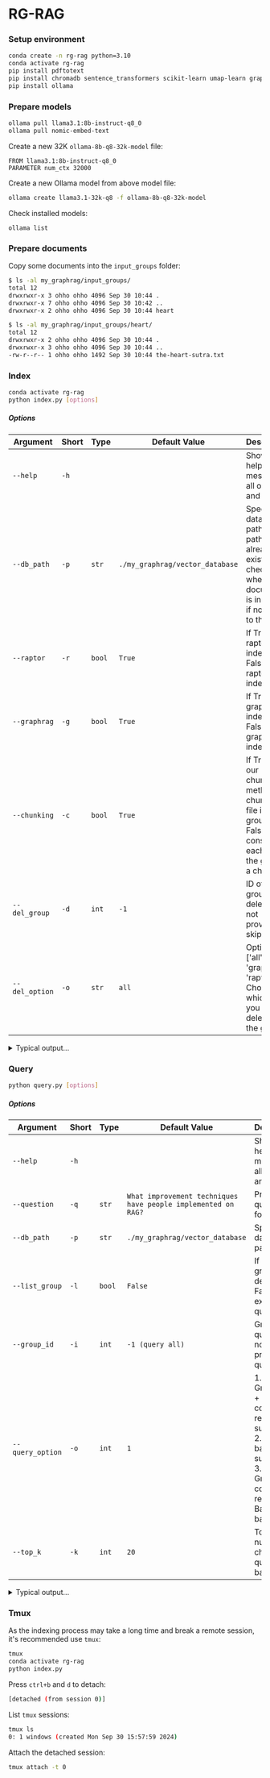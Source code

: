 # RG-RAG

### Setup environment
```bash
conda create -n rg-rag python=3.10
conda activate rg-rag
pip install pdftotext
pip install chromadb sentence_transformers scikit-learn umap-learn graphrag nltk
pip install ollama
```

### Prepare models
```bash
ollama pull llama3.1:8b-instruct-q8_0
ollama pull nomic-embed-text
```
Create a new 32K `ollama-8b-q8-32k-model` file:
```
FROM llama3.1:8b-instruct-q8_0
PARAMETER num_ctx 32000
```
Create a new Ollama model from above model file:
```bash
ollama create llama3.1-32k-q8 -f ollama-8b-q8-32k-model
```
Check installed models:
```base
ollama list
```

### Prepare documents
Copy some documents into the `input_groups` folder:
```bash
$ ls -al my_graphrag/input_groups/
total 12
drwxrwxr-x 3 ohho ohho 4096 Sep 30 10:44 .
drwxrwxr-x 7 ohho ohho 4096 Sep 30 10:42 ..
drwxrwxr-x 2 ohho ohho 4096 Sep 30 10:44 heart

$ ls -al my_graphrag/input_groups/heart/
total 12
drwxrwxr-x 2 ohho ohho 4096 Sep 30 10:44 .
drwxrwxr-x 3 ohho ohho 4096 Sep 30 10:44 ..
-rw-r--r-- 1 ohho ohho 1492 Sep 30 10:44 the-heart-sutra.txt
```

### Index
```bash
conda activate rg-rag
python index.py [options]
```
##### Options
| Argument            | Short | Type     | Default Value                   | Description                               |
|---------------------|-------|----------|---------------------------------|-------------------------------------------|
| `--help`            | `-h`  |          |                                 | Show the help message of all options and exit. |
| `--db_path`         | `-p`  | `str`    | `./my_graphrag/vector_database` | Specify the database path. If the path already exists, check whether the document is in the db, if not, add to the db. |
| `--raptor`          | `-r`  | `bool`   | `True`                          | If True, run raptor index. If False, skip raptor index. |
| `--graphrag`        | `-g`  | `bool`   | `True`                          | If True, run graphrag index. If False, skip graphrag index. |
| `--chunking`        | `-c`  | `bool`   | `True`                          | If True, use our chunking method to chunk each file in the group. If False, consider each file in the group is a chunk. |
| `--del_group`       | `-d`  | `int`    | `-1`                            | ID of the group to delete. If not provided, skip. |
| `--del_option`      | `-o`  | `str`    | `all`                           | Options: ['all', 'graphrag', 'raptor']. Choose which part you want to delete in the group. |
<details>
  <summary>Typical output...</summary>

  ```
  $ python index.py
  🚀 Reading settings from /home/ohho/codes/david/rg-rag-sutra/my_graphrag/output/tmp_config/settings.yaml
  🚀 create_base_text_units
                                   id  ... n_tokens
  0  ac67bbf50ea59187cea5947b4e482e79  ...      300
  1  0650fd69f66ac0d668f05d218942ac62  ...      201
  2  7d902ccc1d6328cdf06ab78c6a43b5f8  ...        1
  
  [3 rows x 5 columns]
  🚀 create_base_extracted_entities
                                          entity_graph
  0  <graphml xmlns="http://graphml.graphdrawing.or...
  🚀 create_summarized_entities
                                          entity_graph
  0  <graphml xmlns="http://graphml.graphdrawing.or...
  🚀 create_base_entity_graph
     level                                    clustered_graph
  0      0  <graphml xmlns="http://graphml.graphdrawing.or...
  1      1  <graphml xmlns="http://graphml.graphdrawing.or...
  🚀 create_final_entities
                                    id  ...                              description_embedding
  0   b45241d70f0e43fca764df95b2b81f77  ...  [0.9320005774497986, 1.397796392440796, -3.174...
  1   4119fd06010c494caa07f439b333f4c5  ...  [0.24602527916431427, 1.054911494255066, -2.92...
  2   d3835bf3dda84ead99deadbeac5d0d7d  ...  [0.41057634353637695, 1.5639721155166626, -3.4...
  3   077d2820ae1845bcbb1803379a3d1eae  ...  [-0.05211891978979111, 1.8968952894210815, -3....
  4   3671ea0dd4e84c1a9b02c5ab2c8f4bac  ...  [0.20558682084083557, 1.4166734218597412, -3.1...
  ..                               ...  ...                                                ...
  72  fa3c4204421c48609e52c8de2da4c654  ...  [-0.23991772532463074, 1.334349274635315, -3.4...
  73  53af055f068244d0ac861b2e89376495  ...  [-0.057600777596235275, 0.6985769271850586, -3...
  74  c03ab3ce8cb74ad2a03b94723bfab3c7  ...  [-0.2641189694404602, 1.2557107210159302, -3.4...
  75  ed6d2eee9d7b4f5db466b1f6404d31cc  ...  [0.3077894151210785, 0.9161084294319153, -4.18...
  76  fc01e9baa80e417c9206f941bb279407  ...  [-0.8715166449546814, 1.3191969394683838, -3.7...
  
  [77 rows x 8 columns]
  🚀 create_final_nodes
       level                      title          type  ...                 top_level_node_id  x  y
  0        0  BODHISATTVA OF COMPASSION        PERSON  ...  b45241d70f0e43fca764df95b2b81f77  0  0
  1        0              PRAJNA WISDOM       CONCEPT  ...  4119fd06010c494caa07f439b333f4c5  0  0
  2        0                    NIRVANA       CONCEPT  ...  d3835bf3dda84ead99deadbeac5d0d7d  0  0
  3        0                BODHISATTVA        PERSON  ...  077d2820ae1845bcbb1803379a3d1eae  0  0
  4        0                      SUTRA          TEXT  ...  3671ea0dd4e84c1a9b02c5ab2c8f4bac  0  0
  ..     ...                        ...           ...  ...                               ... .. ..
  149      1           PRESS_CONFERENCE         EVENT  ...  fa3c4204421c48609e52c8de2da4c654  0  0
  150      1               RELEASE_DATE  EVENT_DETAIL  ...  53af055f068244d0ac861b2e89376495  0  0
  151      1               RELEASE_TIME  EVENT_DETAIL  ...  c03ab3ce8cb74ad2a03b94723bfab3c7  0  0
  152      1               EVENT_DETAIL  EVENT_DETAIL  ...  ed6d2eee9d7b4f5db466b1f6404d31cc  0  0
  153      1                    SERVICE       SERVICE  ...  fc01e9baa80e417c9206f941bb279407  0  0
  
  [154 rows x 15 columns]
  🚀 create_final_communities
    id        title  ...                                   relationship_ids                       text_unit_ids
  0  1  Community 1  ...  [6ea81acaf232485e94fff638e03336e1, d136b08d586...  [7d902ccc1d6328cdf06ab78c6a43b5f8]
  1  0  Community 0  ...  [af1d0fec22114a3398b8016f5225f9ed, b07a7f08836...  [7d902ccc1d6328cdf06ab78c6a43b5f8]
  2  3  Community 3  ...  [353d91abc68648639d65a549e59b5cf3, 7ce637e4f35...  [7d902ccc1d6328cdf06ab78c6a43b5f8]
  3  2  Community 2  ...  [9a6f414210e14841a5b0e661aedc898d, 30c9641543c...  [7d902ccc1d6328cdf06ab78c6a43b5f8]
  4  7  Community 7  ...  [6ea81acaf232485e94fff638e03336e1, d136b08d586...  [7d902ccc1d6328cdf06ab78c6a43b5f8]
  5  5  Community 5  ...  [af1d0fec22114a3398b8016f5225f9ed, b07a7f08836...  [7d902ccc1d6328cdf06ab78c6a43b5f8]
  6  8  Community 8  ...  [eeef6ae5c464400c8755900b4f1ac37a, cccfa151fed...  [7d902ccc1d6328cdf06ab78c6a43b5f8]
  7  6  Community 6  ...  [422433aa45804c7ebb973b2fafce5da6, 86505bca739...  [7d902ccc1d6328cdf06ab78c6a43b5f8]
  8  4  Community 4  ...  [1af9faf341e14a5bbf4ddc9080e8dc0b, 8870cf2b5df...  [7d902ccc1d6328cdf06ab78c6a43b5f8]
  
  [9 rows x 6 columns]
  🚀 join_text_units_to_entity_ids
                        text_unit_ids                                         entity_ids                                id
  0  ac67bbf50ea59187cea5947b4e482e79  [b45241d70f0e43fca764df95b2b81f77, 4119fd06010...  ac67bbf50ea59187cea5947b4e482e79
  1  0650fd69f66ac0d668f05d218942ac62  [4119fd06010c494caa07f439b333f4c5, d3835bf3dda...  0650fd69f66ac0d668f05d218942ac62
  2  7d902ccc1d6328cdf06ab78c6a43b5f8  [147c038aef3e4422acbbc5f7938c4ab8, b7702b90c7f...  7d902ccc1d6328cdf06ab78c6a43b5f8
  🚀 create_final_relationships
                         source                  target  weight  ... source_degree target_degree rank
  0   BODHISATTVA OF COMPASSION           PRAJNA WISDOM     4.0  ...             3             7   10
  1   BODHISATTVA OF COMPASSION                 NIRVANA     5.0  ...             3            12   15
  2   BODHISATTVA OF COMPASSION                   SUTRA     7.0  ...             3             3    6
  3               PRAJNA WISDOM                 NIRVANA    11.0  ...             7            12   19
  4               PRAJNA WISDOM             BODHISATTVA     4.0  ...             7             8   15
  ..                        ...                     ...     ...  ...           ...           ...  ...
  68                    YOUTUBE  VIDEO_SHARING_PLATFORM     1.0  ...             2             1    3
  69                   FACEBOOK            SOCIAL_MEDIA     1.0  ...             4             1    5
  70                   FACEBOOK                PLATFORM     2.0  ...             4             1    5
  71                   FACEBOOK                 SERVICE     1.0  ...             4             1    5
  72                    RELEASE                   EVENT     1.0  ...             2             1    3
  
  [73 rows x 10 columns]
  🚀 join_text_units_to_relationship_ids
                                   id                                   relationship_ids
  0  ac67bbf50ea59187cea5947b4e482e79  [56d0e5ebe79e4814bd1463cf6ca21394, 7c49f2710e8...
  1  0650fd69f66ac0d668f05d218942ac62  [0adb2d9941f34ef7b2f7743cc6225844, 6b02373137f...
  2  7d902ccc1d6328cdf06ab78c6a43b5f8  [6ea81acaf232485e94fff638e03336e1, d136b08d586...
  🚀 create_final_community_reports
    community  ...                                    id
  0         4  ...  1e8045b0-3147-47c4-b208-e9f3f65aed25
  1         5  ...  8e0481a8-b320-4484-a1cc-60cd7fee8c71
  2         6  ...  2cc69642-bc13-4e64-8866-32c3f24fa4a8
  3         7  ...  0c32904b-383b-4395-a38b-ca7ab5be48ef
  4         8  ...  6f422588-9d9e-4574-90bd-6c549a304d27
  5         0  ...  ea480c97-d7c2-4be0-9d8a-0752c03227d7
  6         1  ...  c4034add-8149-4ddb-a669-ae9a8cd79ace
  7         2  ...  618bd89f-282e-43b4-8777-2f9411f55514
  8         3  ...  30bc8c70-c20c-4d6a-9f5f-28baf50ca481
  
  [9 rows x 10 columns]
  🚀 create_final_text_units
                                   id  ...                                   relationship_ids
  0  ac67bbf50ea59187cea5947b4e482e79  ...  [56d0e5ebe79e4814bd1463cf6ca21394, 7c49f2710e8...
  1  0650fd69f66ac0d668f05d218942ac62  ...  [0adb2d9941f34ef7b2f7743cc6225844, 6b02373137f...
  2  7d902ccc1d6328cdf06ab78c6a43b5f8  ...  [6ea81acaf232485e94fff638e03336e1, d136b08d586...
  
  [3 rows x 6 columns]
  🚀 create_base_documents
                                   id  ...                title
  0  41326c50c373b31d1a8d23b8ae48151a  ...  the-heart-sutra.txt
  
  [1 rows x 4 columns]
  🚀 create_final_documents
                                   id  ...                title
  0  41326c50c373b31d1a8d23b8ae48151a  ...  the-heart-sutra.txt
  
  [1 rows x 4 columns]
  ⠇ GraphRAG Indexer 
  ├── Loading Input (text) - 1 files loaded (0 filtered) ━━━━━━━━━━━━━━━━━━━━━━━━━━━━━━━━━━━━━━━━ 100% 0:00:00 0:00:00
  ├── create_base_text_units
  ├── create_base_extracted_entities
  ├── create_summarized_entities
  ├── create_base_entity_graph
  ├── create_final_entities
  ├── create_final_nodes
  ├── create_final_communities
  ├── join_text_units_to_entity_ids
  ├── create_final_relationships
  ├── join_text_units_to_relationship_ids
  ├── create_final_community_reports
  ├── create_final_text_units
  ├── create_base_documents
  └── create_final_documents
  🚀 All workflows completed successfully.
  graphrag run time: 0:09:45.906138
  raptor run time: 0:00:03.178684
  run time: 0:09:49.084822
  count of group: 1
  count of paper: 1
  count of chunk: 1
  count of relationship: 234
  count of community report: 9
  count of summary: 1
  ```
</details>

### Query
```bash
python query.py [options]
```
##### Options
| Argument      | Short | Type   | Default Value                                                 | Description                                                               |
|---------------|-------|--------|---------------------------------------------------------------|---------------------------------------------------------------------------|
| `--help`      | `-h`  |        |                                                               | Show the help message of all options and exit.                            |
| `--question`  | `-q`  | `str`  | `What improvement techniques have people implemented on RAG?` | Provide a question for query.                                             |
| `--db_path`   | `-p`  | `str`  | `./my_graphrag/vector_database`                               | Specify the database path.                                                |
| `--list_group`| `-l`  | `bool` | `False`                                                       | If True, list group details. If False, execute the query.                 |
| `--group_id`  | `-i`  | `int`  | `-1 (query all)`                                              | Group ID to query. If not provided, query all.                            |
| `--query_option` | `-o`  | `int` | `1`                                                        | 1. GraphRAG + Raptor: community report + summary; 2. Raptor: base + summary; 3. GraphRAG: community report; 4. Basic RAG: base                                                |
| `--top_k`     | `-k`  | `int`  | `20`                                                          | Top k number of chunks that query is based on.                            |
<details>
  <summary>Typical output...</summary>

  ```
  $ python query.py -q "what's the meaning of suffering?"
  [nltk_data] Downloading package punkt to /home/user2/nltk_data...
  [nltk_data]   Package punkt is already up-to-date!
  --- final answer ---
  <question>
  what's the meaning of suffering?
  </question>
  
  <answer>
  **Summary of Analyst Reports**
  
  The analysts' reports provide various perspectives on the concept of "suffering". However, it is essential to note that none of the reports directly address the question of what suffering means. The top-ranked report indicates that there is no information about suffering in the data table.
  
  **Key Points from Analyst Reports**
  
  1. **Suffering as a void concept**: Suffering may be seen as an empty or void concept, similar to wisdom and attainment (Score: 60).
  2. **Suffering alleviated by Prajna wisdom and dharani mantra**: The great dharani mantra can alleviate all pain, implying that suffering can be alleviated through the use of this mantra (Score: 50).
  3. **Suffering as a lack of Prajna wisdom**: Suffering is associated with the absence of Prajna wisdom, which is necessary for reaching the clearest state of Nirvana (Score: 70).
  4. **Suffering as a result of ignorance and delusion**: Suffering is described as a consequence of ignorance, which leads to delusion (Score: 80).
  5. **Suffering ultimately empty of inherent existence**: All phenomena, including suffering, are void of inherent existence (Score: 90).
  
  **Implications**
  
  While the analysts' reports provide various perspectives on suffering, it is essential to note that none of them directly answer the question of what suffering means. However, we can infer that suffering may be seen as:
  
  * A void concept
  * Alleviated by Prajna wisdom and the dharani mantra
  * Associated with the absence of Prajna wisdom
  * A consequence of ignorance and delusion
  * Ultimately empty of inherent existence
  
  **Conclusion**
  
  The analysts' reports provide a range of perspectives on suffering, but none directly address the question. However, we can synthesize the key points to understand that suffering may be seen as an empty or void concept, alleviated by Prajna wisdom and the dharani mantra, associated with the absence of Prajna wisdom, a consequence of ignorance and delusion, and ultimately empty of inherent existence.
  
  **Recommendation**
  
  To answer the question more directly, further analysis or additional data may be necessary to provide a clear understanding of what suffering means.
  </answer>
  
  <reference_id>
  paper id 1: chunk ids 1
  paper id 1: summary ids 1
  </reference_id>
  
  --- final answer ---
  run time 0:00:15.993182
  ```
</details>

### Tmux
As the indexing process may take a long time and break a remote session, it's recommended use `tmux`:
```bash
tmux
conda activate rg-rag
python index.py
```
Press `ctrl+b` and `d` to detach:
```bash
[detached (from session 0)]
```
List `tmux` sessions:
```bash
tmux ls
0: 1 windows (created Mon Sep 30 15:57:59 2024)
```
Attach the detached session:
```bash
tmux attach -t 0
```
